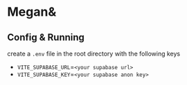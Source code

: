 # Megan&

## Config & Running

create a `.env` file in the root directory with the following keys

- `VITE_SUPABASE_URL`=`<your supabase url>`
- `VITE_SUPABASE_KEY`=`<your supabase anon key>`
